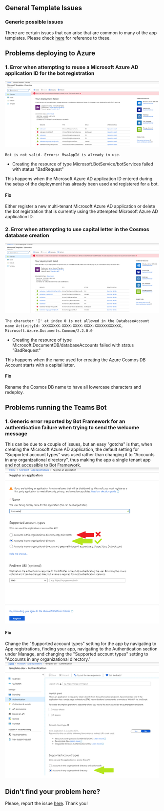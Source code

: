 ## General Template Issues

### Generic possible issues
There are certain issues that can arise that are common to many of the app templates. Please check [here](https://github.com/OfficeDev/microsoft-teams-stickers-app/wiki/Troubleshooting) for reference to these.

## Problems deploying to Azure

### 1. Error when attempting to reuse a Microsoft Azure AD application ID for the bot registration
![Error for appId conflict for bot registration](images/troubleshooting_appId_conflict_bot.png)
```
Bot is not valid. Errors: MsaAppId is already in use.
```
* Creating the resource of type Microsoft.BotService/botServices failed with status "BadRequest"

This happens when the Microsoft Azure AD application ID entered during the setup of the deployment has already been used and registered for a bot.

#### Fix
Either register a new multi-tenant Microsoft Azure AD application or delete the bot registration that is currently using the attempted Microsoft Azure AD application ID.

### 2. Error when attempting to use capital letter in the Cosmos database creation
![Error for capital letter in Cosmos DB creation](images/troubleshooting_capital_letter_cosmos_db.png)
```
The character 'I' at index 0 is not allowed in the DatabaseAccount name ActivityId: XXXXXXXX-XXXX-XXXX-XXXX-XXXXXXXXXXXX, Microsoft.Azure.Documents.Common/2.2.0.0
```
* Creating the resource of type Microsoft.DocumentDB/databaseAccounts failed with status "BadRequest"

This happens when the name used for creating the Azure Cosmos DB Account starts with a capital letter.

#### Fix
Rename the Cosmos DB name to have all lowercase characters and redeploy.

## Problems running the Teams Bot

### 1. Generic error reported by Bot Framework for an authentication failure when trying to send the welcome message
This can be due to a couple of issues, but an easy "gotcha" is that, when creating the Microsoft Azure AD application, the default setting for "Supported account types" was used rather than changing it to "Accounts in any organizational directory", thus making the app a single tenant app and not accessible to Bot Framework.
![Correct multi-tenant Microsoft Azure AD application creation](images/multitenant_app_creation.png)

#### Fix
Change the "Supported account types" setting for the app by navigating to App registrations, finding your app, navigating to the Authentication section under Manage, and changing the "Supported account types" setting to "Accounts in any organizational directory."
![Fix for setting Microsoft Azure AD application to multi-tenant](images/troubleshooting_multitenant_app_fix.png)

## Didn't find your problem here?

Please, report the issue [here](https://github.com/OfficeDev/microsoft-teams-icebreaker-app/issues/new). Thank you!
